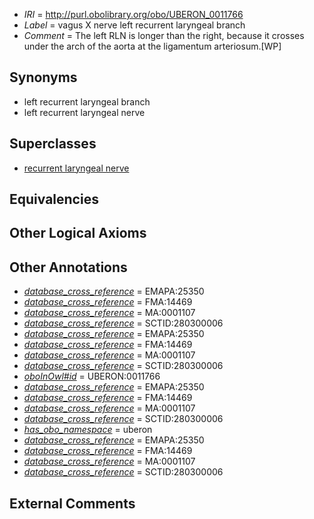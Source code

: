  * *IRI* = http://purl.obolibrary.org/obo/UBERON_0011766
 * *Label* = vagus X nerve left recurrent laryngeal branch
 * *Comment* = The left RLN is longer than the right, because it crosses under the arch of the aorta at the ligamentum arteriosum.[WP]

## Synonyms

 * left recurrent laryngeal branch
 * left recurrent laryngeal nerve

## Superclasses

 * [recurrent laryngeal nerve](../../UBERON/16/UBERON_0003716.md)

## Equivalencies


## Other Logical Axioms


## Other Annotations

 * *[database_cross_reference](../../ef/oboInOwl#hasDbXref.md)* = EMAPA:25350
 * *[database_cross_reference](../../ef/oboInOwl#hasDbXref.md)* = FMA:14469
 * *[database_cross_reference](../../ef/oboInOwl#hasDbXref.md)* = MA:0001107
 * *[database_cross_reference](../../ef/oboInOwl#hasDbXref.md)* = SCTID:280300006
 * *[database_cross_reference](../../ef/oboInOwl#hasDbXref.md)* = EMAPA:25350
 * *[database_cross_reference](../../ef/oboInOwl#hasDbXref.md)* = FMA:14469
 * *[database_cross_reference](../../ef/oboInOwl#hasDbXref.md)* = MA:0001107
 * *[database_cross_reference](../../ef/oboInOwl#hasDbXref.md)* = SCTID:280300006
 * *[oboInOwl#id](../../id/oboInOwl#id.md)* = UBERON:0011766
 * *[database_cross_reference](../../ef/oboInOwl#hasDbXref.md)* = EMAPA:25350
 * *[database_cross_reference](../../ef/oboInOwl#hasDbXref.md)* = FMA:14469
 * *[database_cross_reference](../../ef/oboInOwl#hasDbXref.md)* = MA:0001107
 * *[database_cross_reference](../../ef/oboInOwl#hasDbXref.md)* = SCTID:280300006
 * *[has_obo_namespace](../../ce/oboInOwl#hasOBONamespace.md)* = uberon
 * *[database_cross_reference](../../ef/oboInOwl#hasDbXref.md)* = EMAPA:25350
 * *[database_cross_reference](../../ef/oboInOwl#hasDbXref.md)* = FMA:14469
 * *[database_cross_reference](../../ef/oboInOwl#hasDbXref.md)* = MA:0001107
 * *[database_cross_reference](../../ef/oboInOwl#hasDbXref.md)* = SCTID:280300006

## External Comments

